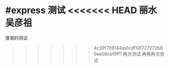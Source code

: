 #express
测试
<<<<<<< HEAD
丽水吴彦祖
=======
俊哥的测试
>>>>>>> 4c39f709144aa1cdf10f727272b80ee09cef9ff1
再次测试
再再再次测试